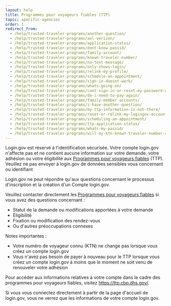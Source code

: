 ```yaml
---
layout: help
title: Programmes pour voyageurs fiables (TTP)
topic: specific-agencies
order: 1
redirect_from:
  - /help/trusted-traveler-programs/another-question/
  - /help/trusted-traveler-programs/aol-verizon/
  - /help/trusted-traveler-programs/application-status/
  - /help/trusted-traveler-programs/dont-know-passid/
  - /help/trusted-traveler-programs/family-account/
  - /help/trusted-traveler-programs/known-traveler-number/
  - /help/trusted-traveler-programs/no-text-message/
  - /help/trusted-traveler-programs/only-shows-login/
  - /help/trusted-traveler-programs/relink-my-profile/
  - /help/trusted-traveler-programs/schedule-an-appointment/
  - /help/trusted-traveler-programs/sign-in-doesnt-work/
  - /help/trusted-traveler-programs/whats-going-on/
  - /help/trusted-traveler-programs/cant-sign-in-or-reset-my-password-goes-account/
  - /help/trusted-traveler-programs/do-i-need-to-pay-again/
  - /help/trusted-traveler-programs/family-member-accounts/
  - /help/trusted-traveler-programs/i-have-another-question/
  - /help/trusted-traveler-programs/my-ttp-information-is-not-there/
  - /help/trusted-traveler-programs/reset-or-relink-my-logingov-account-for-ttp/
  - /help/trusted-traveler-programs/scheduling-an-appointment/
  - /help/trusted-traveler-programs/ttp-application-status/
  - /help/trusted-traveler-programs/whats-my-passid/
  - /help/trusted-traveler-programs/will-my-ktn-known-traveler-number-change/
---
```


Login.gov est réservé à l'identification sécurisée. Votre compte login.gov n'affecte pas et ne contient aucune information sur votre demande, votre adhésion ou votre éligibilité aux [Programmes pour voyageurs fiables](https://ttp.dhs.gov/) (TTP). Veuillez ne pas envoyer à login.gov de données sensibles vous concernant ou identifiant

Login.gov ne peut répondre qu'aux questions concernant le processus d'inscription et la création d'un Compte login.gov.

Veuillez contacter directement les [Programmes pour voyageurs fiables](https://help.cbp.gov/s/questions?language=en_US) si vous avez des questions concernant :

* Statut de la demande ou modifications apportées à votre demande
* Éligibilité
* Fixation ou modification des rendez-vous
* Ou d'autres préoccupations connexes

Notes importantes :
* Votre numéro de voyageur connu (KTN) ne change pas lorsque vous créez un compte login.gov
* Vous n'avez pas besoin de payer à nouveau pour le TTP lorsque vous créez un compte login.gov à moins que le moment ne soit venu de renouveler votre adhésion

Pour accéder aux informations relatives à votre compte dans le cadre des programmes pour voyageurs fiables, visitez <https://ttp.cbp.dhs.gov/>.

Si vous vous connectez directement à partir de la page d'accueil de login.gov, vous ne verrez que les informations de votre compte login.gov.
